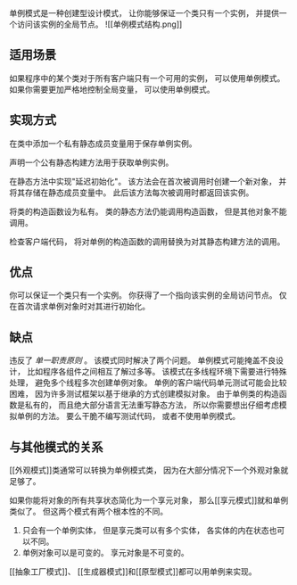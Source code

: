 单例模式是一种创建型设计模式， 让你能够保证一个类只有一个实例， 并提供一个访问该实例的全局节点。
![[单例模式结构.png]]
## 适用场景
如果程序中的某个类对于所有客户端只有一个可用的实例， 可以使用单例模式。
如果你需要更加严格地控制全局变量， 可以使用单例模式。
## 实现方式
在类中添加一个私有静态成员变量用于保存单例实例。

声明一个公有静态构建方法用于获取单例实例。

在静态方法中实现"延迟初始化"。 该方法会在首次被调用时创建一个新对象， 并将其存储在静态成员变量中。 此后该方法每次被调用时都返回该实例。

将类的构造函数设为私有。 类的静态方法仍能调用构造函数， 但是其他对象不能调用。

检查客户端代码， 将对单例的构造函数的调用替换为对其静态构建方法的调用。
## 优点
你可以保证一个类只有一个实例。
你获得了一个指向该实例的全局访问节点。
仅在首次请求单例对象时对其进行初始化。
## 缺点
违反了 _单一职责原则_ 。 该模式同时解决了两个问题。
单例模式可能掩盖不良设计， 比如程序各组件之间相互了解过多等。
该模式在多线程环境下需要进行特殊处理， 避免多个线程多次创建单例对象。
单例的客户端代码单元测试可能会比较困难， 因为许多测试框架以基于继承的方式创建模拟对象。 由于单例类的构造函数是私有的， 而且绝大部分语言无法重写静态方法， 所以你需要想出仔细考虑模拟单例的方法。 要么干脆不编写测试代码， 或者不使用单例模式。
## 与其他模式的关系


[[外观模式]]类通常可以转换为单例模式类， 因为在大部分情况下一个外观对象就足够了。

如果你能将对象的所有共享状态简化为一个享元对象， 那么[[享元模式]]就和单例类似了。 但这两个模式有两个根本性的不同。

1. 只会有一个单例实体， 但是享元类可以有多个实体， 各实体的内在状态也可以不同。
2. 单例对象可以是可变的。 享元对象是不可变的。

[[抽象工厂模式]]、 [[生成器模式]]和[[原型模式]]都可以用单例来实现。